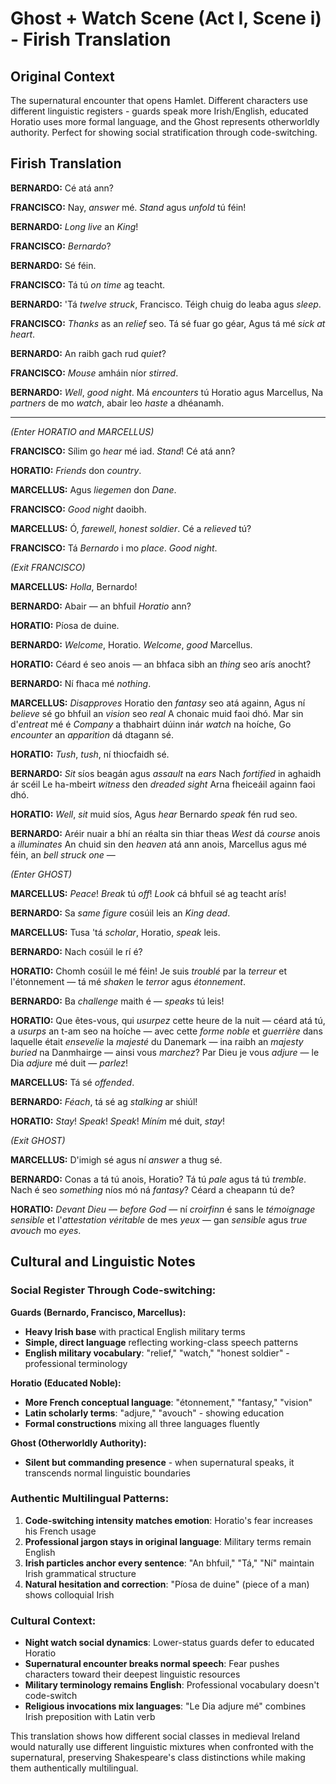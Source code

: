 # Ghost + Watch Scene (Act I, Scene i) - Firish Translation

## Original Context
The supernatural encounter that opens Hamlet. Different characters use different linguistic registers - guards speak more Irish/English, educated Horatio uses more formal language, and the Ghost represents otherworldly authority. Perfect for showing social stratification through code-switching.

## Firish Translation

**BERNARDO:**
Cé atá ann?

**FRANCISCO:**
Nay, *answer* mé. *Stand* agus *unfold* tú féin!

**BERNARDO:**
*Long live* an *King*!

**FRANCISCO:**
*Bernardo*?

**BERNARDO:**
Sé féin.

**FRANCISCO:**
Tá tú *on time* ag teacht.

**BERNARDO:**
'Tá *twelve* *struck*, Francisco. Téigh chuig do leaba agus *sleep*.

**FRANCISCO:**
*Thanks* as an *relief* seo. Tá sé fuar go géar,
Agus tá mé *sick at heart*.

**BERNARDO:**
An raibh gach rud *quiet*?

**FRANCISCO:**
*Mouse* amháin níor *stirred*.

**BERNARDO:**
*Well*, *good night*. Má *encounters* tú Horatio agus Marcellus,
Na *partners* de mo *watch*, abair leo *haste* a dhéanamh.

---

*(Enter HORATIO and MARCELLUS)*

**FRANCISCO:**
Sílim go *hear* mé iad. *Stand*! Cé atá ann?

**HORATIO:**
*Friends* don *country*.

**MARCELLUS:**
Agus *liegemen* don *Dane*.

**FRANCISCO:**
*Good night* daoibh.

**MARCELLUS:**
Ó, *farewell*, *honest soldier*. Cé a *relieved* tú?

**FRANCISCO:**
Tá *Bernardo* i mo *place*. *Good night*.

*(Exit FRANCISCO)*

**MARCELLUS:**
*Holla*, Bernardo!

**BERNARDO:**
Abair — an bhfuil *Horatio* ann?

**HORATIO:**
Píosa de duine.

**BERNARDO:**
*Welcome*, Horatio. *Welcome*, *good* Marcellus.

**HORATIO:**
Céard é seo anois — an bhfaca sibh an *thing* seo arís anocht?

**BERNARDO:**
Ní fhaca mé *nothing*.

**MARCELLUS:**
*Disapproves* Horatio den *fantasy* seo atá againn,
Agus ní *believe* sé go bhfuil an *vision* seo *real*
A chonaic muid faoi dhó. Mar sin d'*entreat* mé é
*Company* a thabhairt dúinn inár *watch* na hoíche,
Go *encounter* an *apparition* dá dtagann sé.

**HORATIO:**
*Tush*, *tush*, ní thiocfaidh sé.

**BERNARDO:**
*Sit* síos beagán agus *assault* na *ears*
Nach *fortified* in aghaidh ár scéil
Le ha-mbeirt *witness* den *dreaded sight*
Arna fheiceáil againn faoi dhó.

**HORATIO:**
*Well*, *sit* muid síos,
Agus *hear* Bernardo *speak* fén rud seo.

**BERNARDO:**
Aréir nuair a bhí an réalta sin thiar theas
*West* dá *course* anois a *illuminates*
An chuid sin den *heaven* atá ann anois,
Marcellus agus mé féin, an *bell* *struck* *one* —

*(Enter GHOST)*

**MARCELLUS:**
*Peace*! *Break* tú *off*! *Look* cá bhfuil sé ag teacht arís!

**BERNARDO:**
Sa *same figure* cosúil leis an *King* *dead*.

**MARCELLUS:**
Tusa 'tá *scholar*, Horatio, *speak* leis.

**BERNARDO:**
Nach cosúil le rí é?

**HORATIO:**
Chomh cosúil le mé féin! Je suis *troublé* par la *terreur* et l'étonnement —
tá mé *shaken* le *terror* agus *étonnement*.

**BERNARDO:**
Ba *challenge* maith é — *speaks* tú leis!

**HORATIO:**
Que êtes-vous, qui *usurpez* cette heure de la nuit —
céard atá tú, a *usurps* an t-am seo na hoíche —
avec cette *forme noble* et *guerrière*
dans laquelle était *ensevelie* la *majesté* du Danemark —
ina raibh an *majesty* *buried* na Danmhairge —
ainsi vous *marchez*? Par Dieu je vous *adjure* —
le Dia *adjure* mé duit — *parlez*!

**MARCELLUS:**
Tá sé *offended*.

**BERNARDO:**
*Féach*, tá sé ag *stalking* ar shiúl!

**HORATIO:**
*Stay*! *Speak*! *Speak*! *Míním* mé duit, *stay*!

*(Exit GHOST)*

**MARCELLUS:**
D'imigh sé agus ní *answer* a thug sé.

**BERNARDO:**
Conas a tá tú anois, Horatio? Tá tú *pale* agus tá tú *tremble*.
Nach é seo *something* níos mó ná *fantasy*?
Céard a cheapann tú de?

**HORATIO:**
*Devant Dieu* — *before God* — ní *croirfinn* é
sans le *témoignage sensible* et l'*attestation véritable* de mes *yeux* —
gan *sensible* agus *true avouch* mo *eyes*.

## Cultural and Linguistic Notes

### Social Register Through Code-switching:

**Guards (Bernardo, Francisco, Marcellus):**
- **Heavy Irish base** with practical English military terms
- **Simple, direct language** reflecting working-class speech patterns
- **English military vocabulary**: "relief," "watch," "honest soldier" - professional terminology

**Horatio (Educated Noble):**
- **More French conceptual language**: "étonnement," "fantasy," "vision"
- **Latin scholarly terms**: "adjure," "avouch" - showing education
- **Formal constructions** mixing all three languages fluently

**Ghost (Otherworldly Authority):**
- **Silent but commanding presence** - when supernatural speaks, it transcends normal linguistic boundaries

### Authentic Multilingual Patterns:

1. **Code-switching intensity matches emotion**: Horatio's fear increases his French usage
2. **Professional jargon stays in original language**: Military terms remain English
3. **Irish particles anchor every sentence**: "An bhfuil," "Tá," "Ní" maintain Irish grammatical structure
4. **Natural hesitation and correction**: "Píosa de duine" (piece of a man) shows colloquial Irish

### Cultural Context:
- **Night watch social dynamics**: Lower-status guards defer to educated Horatio
- **Supernatural encounter breaks normal speech**: Fear pushes characters toward their deepest linguistic resources
- **Military terminology remains English**: Professional vocabulary doesn't code-switch
- **Religious invocations mix languages**: "Le Dia adjure mé" combines Irish preposition with Latin verb

This translation shows how different social classes in medieval Ireland would naturally use different linguistic mixtures when confronted with the supernatural, preserving Shakespeare's class distinctions while making them authentically multilingual.